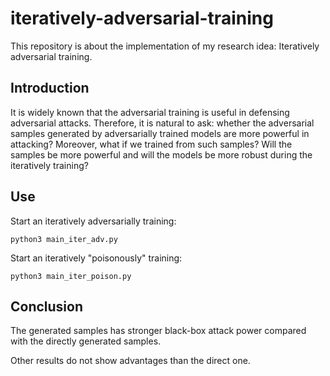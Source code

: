 # iteratively-adversarial-training

This repository is about the implementation of my research idea: 
Iteratively adversarial training.

## Introduction
It is widely known that the adversarial training is useful in defensing adversarial attacks.
Therefore, it is natural to ask: 
whether the adversarial samples generated by adversarially trained models are more powerful in attacking?
Moreover, what if we trained from such samples?
Will the samples be more powerful and will the models be more robust during the iteratively training?

## Use
Start an iteratively adversarially training:

    python3 main_iter_adv.py

Start an iteratively "poisonously" training:

    python3 main_iter_poison.py


## Conclusion
The generated samples has stronger black-box attack power compared with the directly generated samples.

Other results do not show advantages than the direct one.
